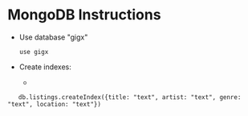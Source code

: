 # MongoDB Instructions

* Use database "gigx"

   `use gigx`

* Create indexes:

   *
```
   db.listings.createIndex({title: "text", artist: "text", genre: "text", location: "text"})
```